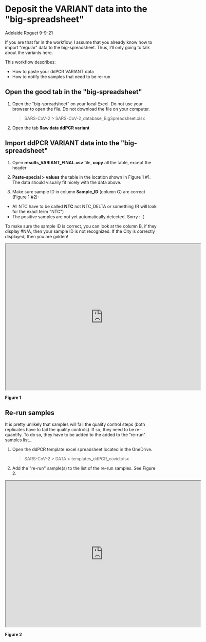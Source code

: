 # Deposit the VARIANT data into the "big-spreadsheet"

Adelaide Roguet 9-9-21



If you are that far in the workflow, I assume that you already know how to import "regular" data to the big-spreadsheet. Thus, I'll only going to talk about the variants here.

This workflow describes: 

- How to paste your ddPCR VARIANT data
- How to notify the samples that need to be re-run





## Open the good tab in the "big-spreadsheet" 

1. Open the "big-spreadsheet" on your local Excel. Do not use your browser to open the file. Do not download the file on your computer.

   > SARS-CoV-2 > SARS-CoV-2_database_BigSpreadsheet.xlsx

2. Open the tab **Raw data ddPCR variant**





## Import ddPCR VARIANT data into the "big-spreadsheet"

1. Open **results_VARIANT_FINAL.csv** file, **copy** all the table, except the header
   
   


2. **Paste-special > values** the table in the location shown in Figure 1 #1. The data should visually fit nicely with the data above. 

   

3. Make sure sample ID in column **Sample_ID** (column G) are correct (Figure 1 #2):

- All NTC have to be called **NTC** not NTC_DELTA or something (R will look for the exact term "NTC")
- The positive samples are not yet automatically detected. Sorry :-(

To make sure the sample ID is correct, you can look at the column B, if they display #N/A, then your sample ID is not recognized. If the City is correctly displayed, then you are golden! 



<iframe src="https://drive.google.com/file/d/1FAGeeSB2pRCRs6ROOqcIfErxoOVWon0e/preview" width="640" height="480" allow="autoplay"></iframe>

   **Figure 1**





 	



## Re-run samples

It is pretty unlikely that samples will fail the quality control steps (both replicates have to fail the quality controls). If so, they need to be re-quantify. To do so, they have to be added to the added to the "re-run" samples list...

1. Open the ddPCR template excel spreadsheet located in the OneDrive.

   > SARS-CoV-2 > DATA > templates_ddPCR_covid.xlsx

2. Add the "re-run" sample(s) to the list of the re-run samples. See Figure 2.

<iframe src="https://drive.google.com/file/d/1gNFi2C574z2GZYDnZelbKISVeMY34P0O/preview" width="640" height="480" allow="autoplay"></iframe>

   **Figure 2**




